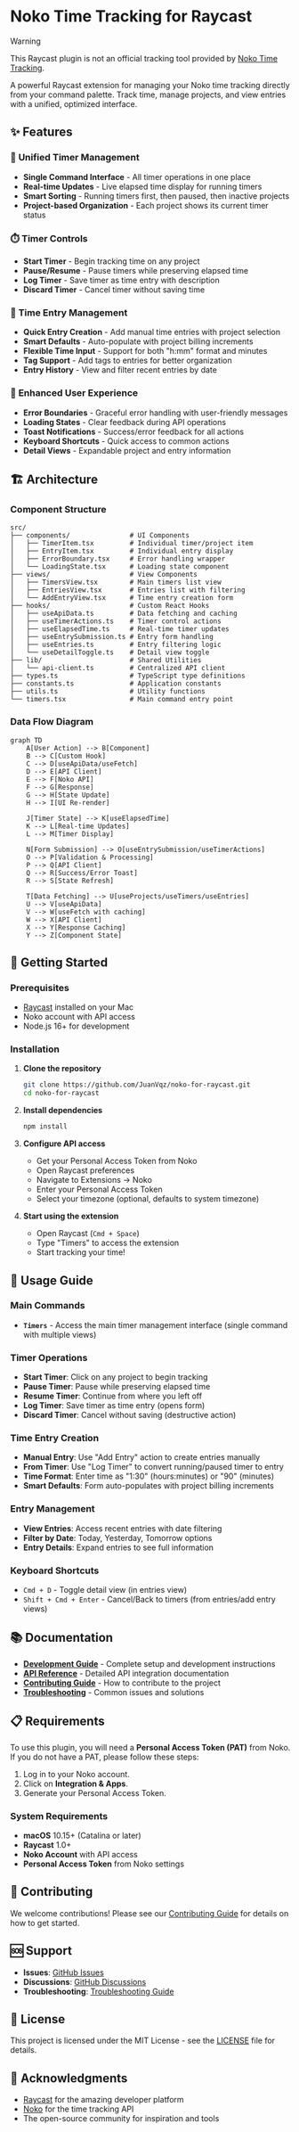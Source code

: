 # Noko Time Tracking for Raycast

> [!WARNING]
> This Raycast plugin is not an official tracking tool provided by [Noko Time Tracking](https://nokotime.com).

A powerful Raycast extension for managing your Noko time tracking directly from your command palette. Track time, manage projects, and view entries with a unified, optimized interface.

## ✨ Features

### 🎯 **Unified Timer Management**

- **Single Command Interface** - All timer operations in one place
- **Real-time Updates** - Live elapsed time display for running timers
- **Smart Sorting** - Running timers first, then paused, then inactive projects
- **Project-based Organization** - Each project shows its current timer status

### ⏱️ **Timer Controls**

- **Start Timer** - Begin tracking time on any project
- **Pause/Resume** - Pause timers while preserving elapsed time
- **Log Timer** - Save timer as time entry with description
- **Discard Timer** - Cancel timer without saving time

### 📝 **Time Entry Management**

- **Quick Entry Creation** - Add manual time entries with project selection
- **Smart Defaults** - Auto-populate with project billing increments
- **Flexible Time Input** - Support for both "h:mm" format and minutes
- **Tag Support** - Add tags to entries for better organization
- **Entry History** - View and filter recent entries by date

### 🎨 **Enhanced User Experience**

- **Error Boundaries** - Graceful error handling with user-friendly messages
- **Loading States** - Clear feedback during API operations
- **Toast Notifications** - Success/error feedback for all actions
- **Keyboard Shortcuts** - Quick access to common actions
- **Detail Views** - Expandable project and entry information

## 🏗️ Architecture

### **Component Structure**

```
src/
├── components/               # UI Components
│   ├── TimerItem.tsx         # Individual timer/project item
│   ├── EntryItem.tsx         # Individual entry display
│   ├── ErrorBoundary.tsx     # Error handling wrapper
│   └── LoadingState.tsx      # Loading state component
├── views/                    # View Components
│   ├── TimersView.tsx        # Main timers list view
│   ├── EntriesView.tsx       # Entries list with filtering
│   └── AddEntryView.tsx      # Time entry creation form
├── hooks/                    # Custom React Hooks
│   ├── useApiData.ts         # Data fetching and caching
│   ├── useTimerActions.ts    # Timer control actions
│   ├── useElapsedTime.ts     # Real-time timer updates
│   ├── useEntrySubmission.ts # Entry form handling
│   ├── useEntries.ts         # Entry filtering logic
│   └── useDetailToggle.ts    # Detail view toggle
├── lib/                      # Shared Utilities
│   └── api-client.ts         # Centralized API client
├── types.ts                  # TypeScript type definitions
├── constants.ts              # Application constants
├── utils.ts                  # Utility functions
└── timers.tsx                # Main command entry point
```

### **Data Flow Diagram**

```mermaid
graph TD
    A[User Action] --> B[Component]
    B --> C[Custom Hook]
    C --> D[useApiData/useFetch]
    D --> E[API Client]
    E --> F[Noko API]
    F --> G[Response]
    G --> H[State Update]
    H --> I[UI Re-render]

    J[Timer State] --> K[useElapsedTime]
    K --> L[Real-time Updates]
    L --> M[Timer Display]

    N[Form Submission] --> O[useEntrySubmission/useTimerActions]
    O --> P[Validation & Processing]
    P --> Q[API Client]
    Q --> R[Success/Error Toast]
    R --> S[State Refresh]

    T[Data Fetching] --> U[useProjects/useTimers/useEntries]
    U --> V[useApiData]
    V --> W[useFetch with caching]
    W --> X[API Client]
    X --> Y[Response Caching]
    Y --> Z[Component State]
```

## 🚀 Getting Started

### Prerequisites

- [Raycast](https://raycast.com/) installed on your Mac
- Noko account with API access
- Node.js 16+ for development

### Installation

1. **Clone the repository**

   ```bash
   git clone https://github.com/JuanVqz/noko-for-raycast.git
   cd noko-for-raycast
   ```

2. **Install dependencies**

   ```bash
   npm install
   ```

3. **Configure API access**

   - Get your Personal Access Token from Noko
   - Open Raycast preferences
   - Navigate to Extensions → Noko
   - Enter your Personal Access Token
   - Select your timezone (optional, defaults to system timezone)

4. **Start using the extension**
   - Open Raycast (`Cmd + Space`)
   - Type "Timers" to access the extension
   - Start tracking your time!

## 📖 Usage Guide

### **Main Commands**

- **`Timers`** - Access the main timer management interface (single command with multiple views)

### **Timer Operations**

- **Start Timer**: Click on any project to begin tracking
- **Pause Timer**: Pause while preserving elapsed time
- **Resume Timer**: Continue from where you left off
- **Log Timer**: Save timer as time entry (opens form)
- **Discard Timer**: Cancel without saving (destructive action)

### **Time Entry Creation**

- **Manual Entry**: Use "Add Entry" action to create entries manually
- **From Timer**: Use "Log Timer" to convert running/paused timer to entry
- **Time Format**: Enter time as "1:30" (hours:minutes) or "90" (minutes)
- **Smart Defaults**: Form auto-populates with project billing increments

### **Entry Management**

- **View Entries**: Access recent entries with date filtering
- **Filter by Date**: Today, Yesterday, Tomorrow options
- **Entry Details**: Expand entries to see full information

### **Keyboard Shortcuts**

- `Cmd + D` - Toggle detail view (in entries view)
- `Shift + Cmd + Enter` - Cancel/Back to timers (from entries/add entry views)

## 📚 Documentation

- **[Development Guide](docs/development.md)** - Complete setup and development instructions
- **[API Reference](docs/API.md)** - Detailed API integration documentation
- **[Contributing Guide](docs/CONTRIBUTING.md)** - How to contribute to the project
- **[Troubleshooting](docs/TROUBLESHOOTING.md)** - Common issues and solutions

## 📋 Requirements

To use this plugin, you will need a **Personal Access Token (PAT)** from Noko. If you do not have a PAT, please follow these steps:

1. Log in to your Noko account.
2. Click on **Integration & Apps**.
3. Generate your Personal Access Token.

### System Requirements

- **macOS** 10.15+ (Catalina or later)
- **Raycast** 1.0+
- **Noko Account** with API access
- **Personal Access Token** from Noko settings

## 🤝 Contributing

We welcome contributions! Please see our [Contributing Guide](docs/CONTRIBUTING.md) for details on how to get started.

## 🆘 Support

- **Issues**: [GitHub Issues](https://github.com/JuanVqz/noko-for-raycast/issues)
- **Discussions**: [GitHub Discussions](https://github.com/JuanVqz/noko-for-raycast/discussions)
- **Troubleshooting**: [Troubleshooting Guide](docs/TROUBLESHOOTING.md)

## 📄 License

This project is licensed under the MIT License - see the [LICENSE](LICENSE) file for details.

## 🙏 Acknowledgments

- [Raycast](https://raycast.com/) for the amazing developer platform
- [Noko](https://nokotime.com/) for the time tracking API
- The open-source community for inspiration and tools
